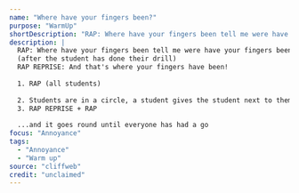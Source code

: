 ```yaml
---
name: "Where have your fingers been?"
purpose: "WarmUp"
shortDescription: "RAP: Where have your fingers been tell me were have your fingers been, say whaat! X 2 (after the student has done their drill) RAP REPRISE: And that's where your fingers have been!"
description: |
  RAP: Where have your fingers been tell me were have your fingers been, say whaat! X 2
  (after the student has done their drill)
  RAP REPRISE: And that's where your fingers have been!
  
  1. RAP (all students)
  
  2. Students are in a circle, a student gives the student next to them a location, now that student has to do a 3 line drill between their 2 index fingers using them like puppets
  3. RAP REPRISE + RAP
  
  ...and it goes round until everyone has had a go
focus: "Annoyance"
tags:
  - "Annoyance"
  - "Warm up"
source: "cliffweb"
credit: "unclaimed"
---
```

